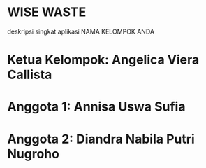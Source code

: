 # WISE WASTE

deskripsi singkat aplikasi
NAMA KELOMPOK ANDA
# Ketua Kelompok: Angelica Viera Callista
# Anggota 1: Annisa Uswa Sufia
# Anggota 2: Diandra Nabila Putri Nugroho
